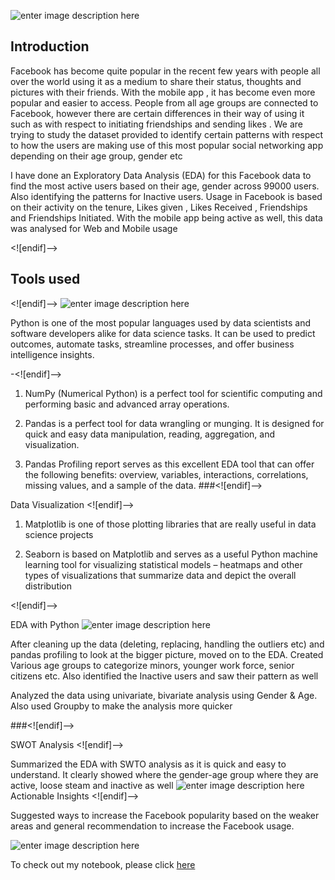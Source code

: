 
![enter image description here](https://github.com/sudayaku/Facebook-EDA/blob/main/Facebook%20EDA%20Intro.png?raw=true)

## Introduction

Facebook has become quite popular in the recent few years with people all over the world using it as a medium to share their status, thoughts and pictures with their friends. With the mobile app , it has become even more popular and easier to access. People from all age groups are connected to Facebook, however there are certain differences in their way of using it such as with respect to initiating friendships and sending likes . We are trying to study the dataset provided to identify certain patterns with respect to how the users are making use of this most popular social networking app depending on their age group, gender etc

I have done an Exploratory Data Analysis (EDA) for this Facebook data to find the most active users based on their age, gender across 99000 users. Also identifying the patterns for Inactive users. Usage in Facebook is based on their activity on the tenure, Likes given , Likes Received , Friendships and Friendships Initiated. With the mobile app being active as well, this data was analysed for Web and Mobile usage

<![endif]-->

## Tools used


<![endif]-->
![enter image description here](https://github.com/sudayaku/Facebook-EDA/blob/main/Python%20libraries.jpg?raw=true)

Python is one of the most popular languages used by data scientists and software developers alike for data science tasks. It can be used to predict outcomes, automate tasks, streamline processes, and offer business intelligence insights.

 -<![endif]-->

1. NumPy (Numerical Python) is a perfect tool for scientific computing and performing basic and advanced array operations.

2. Pandas is a perfect tool for data wrangling or munging. It is designed for quick and easy data manipulation, reading, aggregation, and visualization.

3. Pandas Profiling report serves as this excellent EDA tool that can offer the following benefits: overview, variables, interactions, correlations, missing values, and a sample of the data.
###<![endif]-->

Data Visualization
<![endif]-->

1. Matplotlib is one of those plotting libraries that are really useful in data science projects

2. Seaborn is based on Matplotlib and serves as a useful Python machine learning tool for visualizing statistical models – heatmaps and other types of visualizations that summarize data and depict the overall distribution

<![endif]-->

EDA with Python
![enter image description here](https://github.com/sudayaku/Facebook-EDA/blob/main/EDA%20with%20Python.png?raw=true)

After cleaning up the data (deleting, replacing, handling the outliers etc) and pandas profiling to look at the bigger picture, moved on to the EDA. Created Various age groups to categorize minors, younger work force, senior citizens etc. Also identified the Inactive users and saw their pattern as well

Analyzed the data using univariate, bivariate analysis using Gender & Age. Also used Groupby to make the analysis more quicker

###<![endif]-->

SWOT Analysis
<![endif]-->

Summarized the EDA with SWTO analysis as it is quick and easy to understand. It clearly showed where the gender-age group where they are active, loose steam and inactive as well
![enter image description here](https://github.com/sudayaku/Facebook-EDA/blob/main/FB-SWOT.JPG?raw=true)
Actionable Insights
<![endif]-->

Suggested ways to increase the Facebook popularity based on the weaker areas and general recommendation to increase the Facebook usage.

![enter image description here](https://github.com/sudayaku/Facebook-EDA/blob/main/FB-Actionable%20Insights.JPG?raw=true)

To check out my notebook, please click [here](https://github.com/sudayaku/Facebook-EDA/blob/main/Facebook%20EDA.ipynb)
